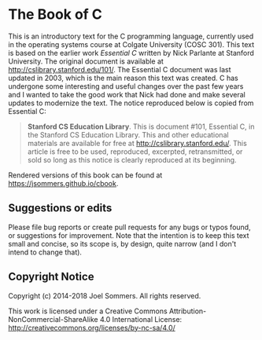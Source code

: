 # The Book of C

This is an introductory text for the C programming language, currently
used in the operating systems course at Colgate University (COSC 301).
This text is based on the earlier work *Essential C* written by Nick Parlante at Stanford University.  The original document is available at http://cslibrary.stanford.edu/101/.  The Essential C document was last updated in 2003, which is the main reason this text was created.  C has undergone some interesting and useful changes over the past few years and I wanted to take the good work that Nick had done and make several updates to modernize the text.  The notice reproduced below is copied from Essential C:  

> **Stanford CS Education Library**. This is document #101, Essential C, in the Stanford CS Education Library. This and other educational materials are available for free at http://cslibrary.stanford.edu/. This article is free to be used, reproduced, excerpted, retransmitted, or sold so long as this notice is clearly reproduced at its beginning.

Rendered versions of this book can be found at https://jsommers.github.io/cbook.

## Suggestions or edits

Please file bug reports or create pull requests for any bugs or typos found, or suggestions for improvement.  Note that the intention is to keep this text small and concise, so its scope is, by design, quite narrow (and I don't intend to change that).

## Copyright Notice

Copyright (c) 2014-2018  Joel Sommers.  All rights reserved.

This work is licensed under a Creative Commons Attribution-NonCommercial-ShareAlike 4.0 International License: http://creativecommons.org/licenses/by-nc-sa/4.0/
